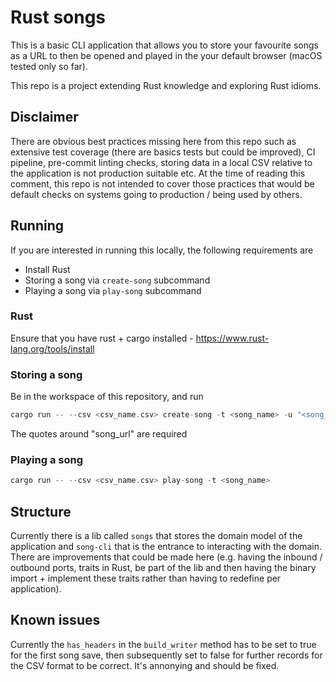 # Rust songs

This is a basic CLI application that allows you to store your favourite songs as a URL to then be opened and played in the your default browser (macOS tested only so far).

This repo is a project extending Rust knowledge and exploring Rust idioms.

## Disclaimer

There are obvious best practices missing here from this repo such as extensive test coverage (there are basics tests but could be improved), CI pipeline, pre-commit linting checks, storing data in a local CSV relative to the application is not production suitable etc. At the time of reading this comment, this repo is not intended to cover those practices that would be default checks on systems going to production / being used by others.

## Running

If you are interested in running this locally, the following requirements are

- Install Rust
- Storing a song via `create-song` subcommand
- Playing a song via `play-song` subcommand

### Rust

Ensure that you have rust + cargo installed - https://www.rust-lang.org/tools/install

### Storing a song

Be in the workspace of this repository, and run

```rust
cargo run -- --csv <csv_name.csv> create-song -t <song_name> -u "<song_url>"
```

The quotes around "song_url" are required

### Playing a song

```rust
cargo run -- --csv <csv_name.csv> play-song -t <song_name>
```

## Structure

Currently there is a lib called `songs` that stores the domain model of the application and `song-cli` that is the
entrance to interacting with the domain. There are improvements that could be made here (e.g. having the inbound / outbound ports, traits in Rust, be part of the lib and then having the binary import + implement these traits rather than having to redefine per application).

## Known issues

Currently the `has_headers` in the `build_writer` method has to be set to true for the first song save, then subsequently set to false for further records for the CSV format to be correct. It's annonying and should be fixed.
